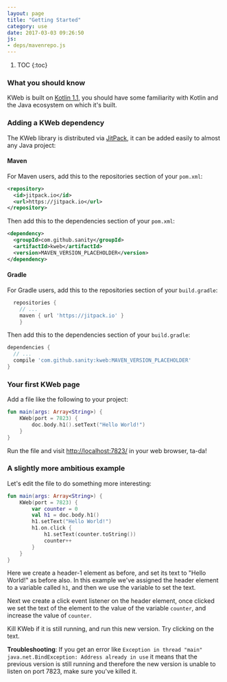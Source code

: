 ```yaml
---
layout: page
title: "Getting Started"
category: use
date: 2017-03-03 09:26:50
js:
- deps/mavenrepo.js
---
```


1. TOC
{:toc}

### What you should know

KWeb is built on [Kotlin 1.1](http://kotlinlang.org/), you should have some familiarity with Kotlin
and the Java ecosystem on which it's built.

### Adding a KWeb dependency

The KWeb library is distributed via [JitPack](https://jitpack.io/#sanity/kweb), it can be added
easily to almost any Java project:

#### Maven
For Maven users, add this to the repositories section of your `pom.xml`:
```xml
<repository>
  <id>jitpack.io</id>
  <url>https://jitpack.io</url>
</repository>
```

Then add this to the dependencies section of your `pom.xml`:
```xml
<dependency>
  <groupId>com.github.sanity</groupId>
  <artifactId>kweb</artifactId>
  <version>MAVEN_VERSION_PLACEHOLDER</version>
</dependency>  
```

#### Gradle
For Gradle users, add this to the repositories section of your `build.gradle`:
```groovy
  repositories {
    // ...
    maven { url 'https://jitpack.io' }
    }
```

Then add this to the dependencies section of your `build.gradle`:
```groovy
dependencies {
  // ...
  compile 'com.github.sanity:kweb:MAVEN_VERSION_PLACEHOLDER'
}
```

### Your first KWeb page

Add a file like the following to your project:

```kotlin
fun main(args: Array<String>) {
    KWeb(port = 7823) {
        doc.body.h1().setText("Hello World!")
    }
}
```

Run the file and visit [http://localhost:7823/](http://localhost:7823/) in your web browser, ta-da!

### A slightly more ambitious example

Let's edit the file to do something more interesting:

```kotlin
fun main(args: Array<String>) {
    KWeb(port = 7823) {
        var counter = 0
        val h1 = doc.body.h1()
        h1.setText("Hello World!")
        h1.on.click {
            h1.setText(counter.toString())
            counter++
        }
    }
}
```

Here we create a header-1 element as before, and set its text to "Hello World!" as before also.  In this example
we've assigned the header element to a variable called `h1`, and then we use the variable to set the text.

Next we create a click event listener on the header element, once clicked we set the text of the element to the value
of the variable `counter`, and increase the value of `counter`.

Kill KWeb if it is still running, and run this new version.  Try clicking on the text.

**Troubleshooting**: If you get an error like `Exception in thread "main" java.net.BindException: Address already in use` it means 
that the previous version is still running and therefore the new version is unable to listen on port 7823, make
sure you've killed it.